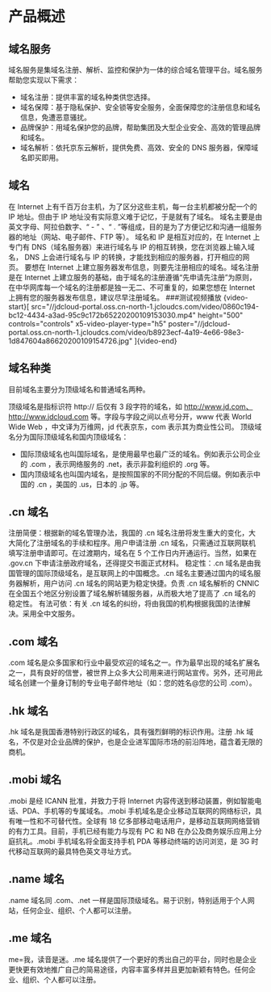 # 产品概述

## 域名服务

域名服务是集域名注册、解析、监控和保护为一体的综合域名管理平台。域名服务帮助您实现以下需求：
- 域名注册：提供丰富的域名种类供您选择。
- 域名保障：基于隐私保护、安全锁等安全服务，全面保障您的注册信息和域名信息，免遭恶意骚扰。
- 品牌保护：用域名保护您的品牌，帮助集团及大型企业安全、高效的管理品牌和域名。
- 域名解析：依托京东云解析，提供免费、高效、安全的 DNS 服务器，保障域名即买即用。


## 域名

在 Internet 上有千百万台主机，为了区分这些主机，每一台主机都被分配一个的 IP 地址。但由于 IP 地址没有实际意义难于记忆，于是就有了域名。
域名主要是由英文字母、阿拉伯数字、“ - ” 、“ . ”等组成，目的是为了方便记忆和沟通一组服务器的地址（网站、电子邮件、FTP 等）。
域名和 IP 是相互对应的，在 Internet 上专门有 DNS（域名服务器）来进行域名与 IP 的相互转换，您在浏览器上输入域名， DNS 上会进行域名与 IP 的转换，才能找到相应的服务器，打开相应的网页。
要想在 Internet 上建立服务器发布信息，则要先注册相应的域名。域名注册是在 Internet 上建立服务的基础，由于域名的注册遵循“先申请先注册”为原则，在中华网库每一个域名的注册都是独一无二、不可重复的，如果您想在 Internet 上拥有您的服务器发布信息，建议尽早注册域名。
###测试视频播放
{video-start}[ src="//jdcloud-portal.oss.cn-north-1.jcloudcs.com/video/0860c194-bc12-4434-a3ad-95c9c172b65220200109153030.mp4"   height="500"  controls="controls"   x5-video-player-type="h5"  poster="//jdcloud-portal.oss.cn-north-1.jcloudcs.com/video/b8923ecf-4a19-4e66-98e3-1d847604a86620200109154726.jpg" ]{video-end}


## 域名种类
目前域名主要分为顶级域名和普通域名两种。

顶级域名是指标识符 http:// 后仅有 3 段字符的域名，如 http://www.jd.com、http://www.jdcloud.com 等。字段与字段之间以点号分开，www 代表 World Wide Web ，中文译为万维网，jd 代表京东，com 表示其为商业性公司。
顶级域名分为国际顶级域名和国内顶级域名：

- 国际顶级域名也叫国际域名，是使用最早也最广泛的域名。例如表示公司企业的 .com ，表示网络服务的 .net，表示非盈利组织的 .org 等。
- 国内顶级域名也叫国内域名，是按照国家的不同分配的不同后缀。例如表示中国的 .cn ，美国的 .us，日本的 .jp 等。

## .cn 域名
注册简便：根据新的域名管理办法，我国的 .cn 域名注册将发生重大的变化，大大简化了注册域名的手续和程序。用户申请注册 .cn 域名，只需通过互联网联机填写注册申请即可。在过渡期内，域名在 5 个工作日内开通运行。当然，如果在 .gov.cn 下申请注册政府域名，还得提交书面正式材料。
稳定性：.cn 域名是由我国管理的国际顶级域名，是互联网上的中国概念。.cn 域名主要通过国内的域名服务器解析，用户访问 .cn 域名的网站更为稳定快捷。负责 .cn 域名解析的 CNNIC 在全国五个地区分别设置了域名解析辅服务器，从而极大地了提高了 .cn 域名的稳定性。
有法可依：有关 .cn 域名的纠纷，将由我国的机构根据我国的法律解决。采用全中文服务。

## .com 域名
.com 域名是众多国家和行业中最受欢迎的域名之一。作为最早出现的域名扩展名之一，具有良好的信誉，被世界上众多大公司用来进行网站宣传。另外，还可用此域名创建一个量身订制的专业电子邮件地址（如：您的姓名@您的公司 .com）。

## .hk 域名
.hk 域名是我国香港特别行政区的域名，具有强烈鲜明的标识作用。注册 .hk 域名，不仅是对企业品牌的保护，也是企业进军国际市场的前沿阵地，蕴含着无限的商机。


## .mobi 域名
.mobi 是经 ICANN 批准，并致力于将 Internet 内容传送到移动装置，例如智能电话、PDA、手机等的专属域名。.mobi 手机域名是企业移动互联网的网络标识，具有唯一性和不可替代性。全球有 18 亿多部移动电话用户，是移动互联网网络营销的有力工具。目前，手机已经有能力与现有 PC 和 NB 在办公及商务娱乐应用上分庭抗礼。.mobi 手机域名将全面支持手机 PDA 等移动终端的访问浏览，是 3G 时代移动互联网的最具特色英文寻址方式。

## .name 域名
.name 域名同 .com、.net 一样是国际顶级域名。易于识别，特别适用于个人网站，任何企业、组织、个人都可以注册。

## .me 域名
me=我，读音是迷。.me 域名提供了一个更好的秀出自己的平台，同时也是企业更快更有效地推广自己的简易途径，内容丰富多样并且更加新颖有特色。任何企业、组织、个人都可以注册。
